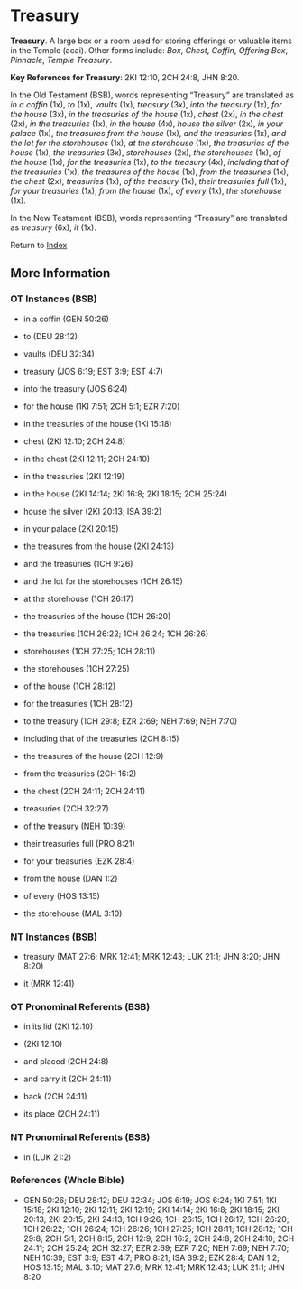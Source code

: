 # Treasury
**Treasury**. 
A large box or a room used for storing offerings or valuable items in the Temple (acai). 
Other forms include: 
*Box*, *Chest*, *Coffin*, *Offering Box*, *Pinnacle*, *Temple Treasury*. 


**Key References for Treasury**: 
2KI 12:10, 2CH 24:8, JHN 8:20. 


In the Old Testament (BSB), words representing “Treasury” are translated as 
*in a coffin* (1x), *to* (1x), *vaults* (1x), *treasury* (3x), *into the treasury* (1x), *for the house* (3x), *in the treasuries of the house* (1x), *chest* (2x), *in the chest* (2x), *in the treasuries* (1x), *in the house* (4x), *house the silver* (2x), *in your palace* (1x), *the treasures from the house* (1x), *and the treasuries* (1x), *and the lot for the storehouses* (1x), *at the storehouse* (1x), *the treasuries of the house* (1x), *the treasuries* (3x), *storehouses* (2x), *the storehouses* (1x), *of the house* (1x), *for the treasuries* (1x), *to the treasury* (4x), *including that of the treasuries* (1x), *the treasures of the house* (1x), *from the treasuries* (1x), *the chest* (2x), *treasuries* (1x), *of the treasury* (1x), *their treasuries full* (1x), *for your treasuries* (1x), *from the house* (1x), *of every* (1x), *the storehouse* (1x). 


In the New Testament (BSB), words representing “Treasury” are translated as 
*treasury* (6x), *it* (1x). 


Return to [Index](00-Index.md)

## More Information

### OT Instances (BSB)

* in a coffin (GEN 50:26)

* to (DEU 28:12)

* vaults (DEU 32:34)

* treasury (JOS 6:19; EST 3:9; EST 4:7)

* into the treasury (JOS 6:24)

* for the house (1KI 7:51; 2CH 5:1; EZR 7:20)

* in the treasuries of the house (1KI 15:18)

* chest (2KI 12:10; 2CH 24:8)

* in the chest (2KI 12:11; 2CH 24:10)

* in the treasuries (2KI 12:19)

* in the house (2KI 14:14; 2KI 16:8; 2KI 18:15; 2CH 25:24)

* house the silver (2KI 20:13; ISA 39:2)

* in your palace (2KI 20:15)

* the treasures from the house (2KI 24:13)

* and the treasuries (1CH 9:26)

* and the lot for the storehouses (1CH 26:15)

* at the storehouse (1CH 26:17)

* the treasuries of the house (1CH 26:20)

* the treasuries (1CH 26:22; 1CH 26:24; 1CH 26:26)

* storehouses (1CH 27:25; 1CH 28:11)

* the storehouses (1CH 27:25)

* of the house (1CH 28:12)

* for the treasuries (1CH 28:12)

* to the treasury (1CH 29:8; EZR 2:69; NEH 7:69; NEH 7:70)

* including that of the treasuries (2CH 8:15)

* the treasures of the house (2CH 12:9)

* from the treasuries (2CH 16:2)

* the chest (2CH 24:11; 2CH 24:11)

* treasuries (2CH 32:27)

* of the treasury (NEH 10:39)

* their treasuries full (PRO 8:21)

* for your treasuries (EZK 28:4)

* from the house (DAN 1:2)

* of every (HOS 13:15)

* the storehouse (MAL 3:10)



### NT Instances (BSB)

* treasury (MAT 27:6; MRK 12:41; MRK 12:43; LUK 21:1; JHN 8:20; JHN 8:20)

* it (MRK 12:41)



### OT Pronominal Referents (BSB)

* in its lid (2KI 12:10)

*  (2KI 12:10)

* and placed (2CH 24:8)

* and carry it (2CH 24:11)

* back (2CH 24:11)

* its place (2CH 24:11)



### NT Pronominal Referents (BSB)

* in (LUK 21:2)



### References (Whole Bible)

* GEN 50:26; DEU 28:12; DEU 32:34; JOS 6:19; JOS 6:24; 1KI 7:51; 1KI 15:18; 2KI 12:10; 2KI 12:11; 2KI 12:19; 2KI 14:14; 2KI 16:8; 2KI 18:15; 2KI 20:13; 2KI 20:15; 2KI 24:13; 1CH 9:26; 1CH 26:15; 1CH 26:17; 1CH 26:20; 1CH 26:22; 1CH 26:24; 1CH 26:26; 1CH 27:25; 1CH 28:11; 1CH 28:12; 1CH 29:8; 2CH 5:1; 2CH 8:15; 2CH 12:9; 2CH 16:2; 2CH 24:8; 2CH 24:10; 2CH 24:11; 2CH 25:24; 2CH 32:27; EZR 2:69; EZR 7:20; NEH 7:69; NEH 7:70; NEH 10:39; EST 3:9; EST 4:7; PRO 8:21; ISA 39:2; EZK 28:4; DAN 1:2; HOS 13:15; MAL 3:10; MAT 27:6; MRK 12:41; MRK 12:43; LUK 21:1; JHN 8:20



